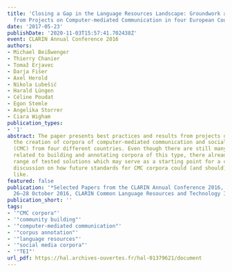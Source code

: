```yaml
---
title: 'Closing a Gap in the Language Resources Landscape: Groundwork and Best Practices
  from Projects on Computer-mediated Communication in four European Countries'
date: '2017-05-23'
publishDate: '2020-11-03T15:57:41.702438Z'
event: CLARIN Annual Conference 2016
authors:
- Michael Beißwenger
- Thierry Chanier
- Tomaž Erjavec
- Darja Fišer
- Axel Herold
- Nikola Lubešić
- Harald Lüngen
- Céline Poudat
- Egon Stemle
- Angelika Storrer
- Ciara Wigham
publication_types:
- '1'
abstract: The paper presents best practices and results from projects dedicated to
  the creation of corpora of computer-mediated communication and social media interactions
  (CMC) from four different countries. Even though there are still many open issues
  related to building and annotating corpora of this type, there already exists a
  range of tested solutions which may serve as a starting point for a comprehensive
  discussion on how future standards for CMC corpora could (and should) be shaped
  like.
featured: false
publication: '*Selected Papers from the CLARIN Annual Conference 2016, Aix-en-Provence,
  26–28 October 2016, CLARIN Common Language Resources and Technology Infrastructure*'
publication_short: ''
tags:
- '"CMC corpora"'
- '"community building"'
- '"computer-mediated communication"'
- '"corpus annotation"'
- '"language resources"'
- '"social media corpora"'
- '"TEI"'
url_pdf: https://hal.archives-ouvertes.fr/hal-01379621/document
---
```


